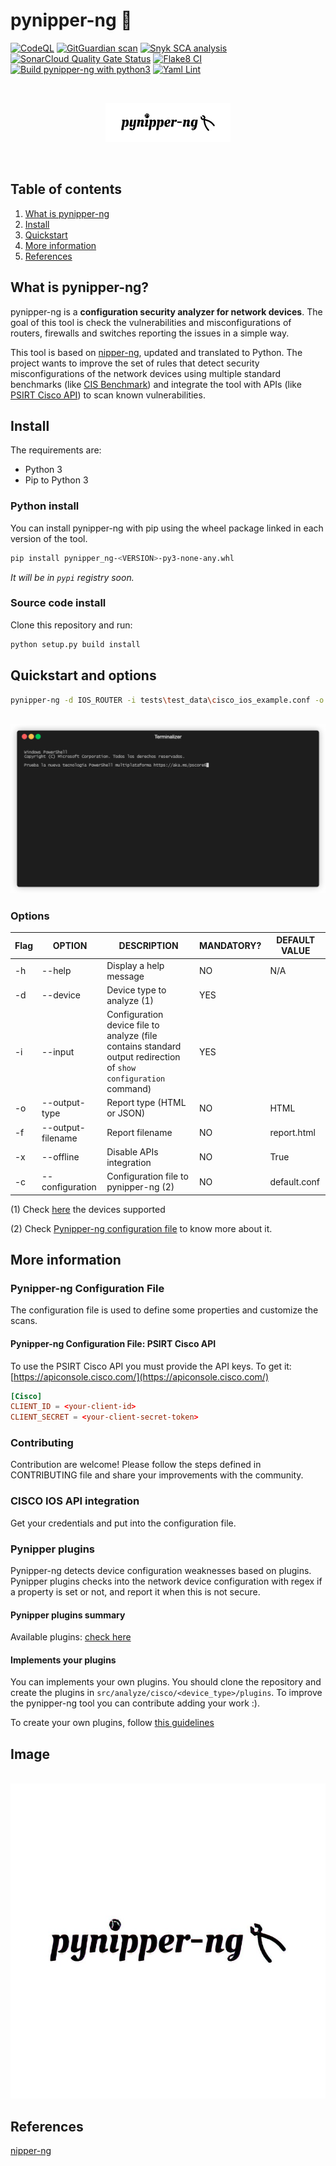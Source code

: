 # pynipper-ng 🔧

[![CodeQL](https://github.com/syn-4ck/pynipper-ng/actions/workflows/codeql-analysis.yml/badge.svg?branch=main)](https://github.com/syn-4ck/pynipper-ng/actions/workflows/codeql-analysis.yml)
[![GitGuardian scan](https://github.com/syn-4ck/pynipper-ng/actions/workflows/gitguardian-scan.yml/badge.svg)](https://github.com/syn-4ck/pynipper-ng/actions/workflows/gitguardian-scan.yml)
[![Snyk SCA analysis](https://github.com/syn-4ck/pynipper-ng/actions/workflows/snyk.yml/badge.svg)](https://github.com/syn-4ck/pynipper-ng/actions/workflows/snyk.yml)
[![SonarCloud Quality Gate Status](https://sonarcloud.io/api/project_badges/measure?project=syn-4ck_pynipper-ng&metric=alert_status)](https://sonarcloud.io/summary/new_code?id=syn-4ck_pynipper-ng)
[![Flake8 CI](https://github.com/syn-4ck/pynipper-ng/actions/workflows/flake8.yml/badge.svg?branch=main)](https://github.com/syn-4ck/pynipper-ng/actions/workflows/flake8.yml)
[![Build pynipper-ng with python3](https://github.com/syn-4ck/pynipper-ng/actions/workflows/build-python.yml/badge.svg)](https://github.com/syn-4ck/pynipper-ng/actions/workflows/build-python.yml)
[![Yaml Lint](https://github.com/syn-4ck/pynipper-ng/actions/workflows/yaml-lint.yml/badge.svg)](https://github.com/syn-4ck/pynipper-ng/actions/workflows/yaml-lint.yml)

<br/>

<p align="center">
  <img src="img/pynipper-ng-crop.png">
</p>

<br/>

## Table of contents
1. [What is pynipper-ng](#what-is-pynipper-ng)
2. [Install](#install)
3. [Quickstart](#quickstart-and-options)
4. [More information](#more-information)
5. [References](#references)

## What is pynipper-ng?
pynipper-ng is a **configuration security analyzer for network devices**. The goal of this tool is check the vulnerabilities and misconfigurations of routers, firewalls and switches reporting the issues in a simple way.

This tool is based on [nipper-ng](https://github.com/arpitn30/nipper-ng), updated and translated to Python. The project wants to improve the set of rules that detect security misconfigurations of the network devices using multiple standard benchmarks (like [CIS Benchmark](https://www.cisecurity.org/cis-benchmarks/)) and integrate the tool with APIs (like [PSIRT Cisco API](https://developer.cisco.com/docs/psirt/#!overview/overview)) to scan known vulnerabilities. 

## Install

The requirements are:

* Python 3
* Pip to Python 3

### Python install

You can install pynipper-ng with pip using the wheel package linked in each version of the tool.

```BASH
pip install pynipper_ng-<VERSION>-py3-none-any.whl
```

_It will be in `pypi` registry soon._

### Source code install

Clone this repository and run:

```BASH
python setup.py build install
```

## Quickstart and options

```BASH
pynipper-ng -d IOS_ROUTER -i tests\test_data\cisco_ios_example.conf -o HTML -f ./report.html -x
```

<br/>
<img src="img/demo.gif"  alt="Demo">
<br/>

### Options

| Flag | OPTION        | DESCRIPTION                                                                                                      | MANDATORY? | DEFAULT VALUE |
|------|---------------|------------------------------------------------------------------------------------------------------------------|------------|--------------|
| -h   | --help        | Display a help message                                                                                           | NO         | N/A             |
| -d   | --device      | Device type to analyze (1)                                                                                       | YES        |             |
| -i   | --input       | Configuration device file to analyze (file contains standard output redirection of `show configuration` command) | YES        |             |
| -o   | --output-type | Report type (HTML or JSON)                                                                                       | NO         | HTML          |
| -f   | --output-filename | Report filename                                                                                              | NO         | report.html
| -x   | --offline         | Disable APIs integration                                                                                     | NO         | True             |
| -c   | --configuration   | Configuration file to pynipper-ng (2)                                                                        | NO         | default.conf    |


(1) Check [here](src/devices/README.md) the devices supported

(2) Check [Pynipper-ng configuration file](#config-file) to know more about it.

## More information

### Pynipper-ng Configuration File

The configuration file is used to define some properties and customize the scans.

#### Pynipper-ng Configuration File: PSIRT Cisco API

To use the PSIRT Cisco API you must provide the API keys. To get it: [https://apiconsole.cisco.com/](https://apiconsole.cisco.com/)

```conf
[Cisco]
CLIENT_ID = <your-client-id>
CLIENT_SECRET = <your-client-secret-token>
```

### Contributing

Contribution are welcome! Please follow the steps defined in CONTRIBUTING file and share your improvements with the community.

### CISCO IOS API integration

Get your credentials and put into the configuration file.

### Pynipper plugins

Pynipper-ng detects device configuration weaknesses based on plugins. Pynipper plugins checks into the network device configuration with regex if a property is set or not, and report it when this is not secure.

#### Pynipper plugins summary

Available plugins: [check here](src/analyze/README.md)

#### Implements your plugins

You can implements your own plugins. You should clone the repository and create the plugins in `src/analyze/cisco/<device_type>/plugins`. To improve the pynipper-ng tool you can contribute adding your work :).

To create your own plugins, follow [this guidelines](src/analyze/README.md)

## Image

<br/>
<img src="img/logo-pynipper-ng.jpg"  alt="Logo">
<br/>

## References
[nipper-ng](https://github.com/arpitn30/nipper-ng)
